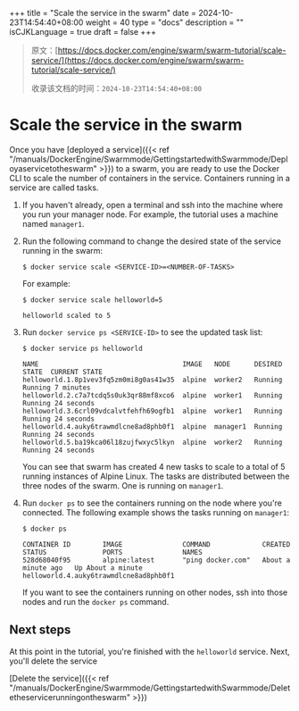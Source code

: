 +++
title = "Scale the service in the swarm"
date = 2024-10-23T14:54:40+08:00
weight = 40
type = "docs"
description = ""
isCJKLanguage = true
draft = false
+++

> 原文：[https://docs.docker.com/engine/swarm/swarm-tutorial/scale-service/](https://docs.docker.com/engine/swarm/swarm-tutorial/scale-service/)
>
> 收录该文档的时间：`2024-10-23T14:54:40+08:00`

# Scale the service in the swarm

Once you have [deployed a service]({{< ref "/manuals/DockerEngine/Swarmmode/GettingstartedwithSwarmmode/Deployaservicetotheswarm" >}}) to a swarm, you are ready to use the Docker CLI to scale the number of containers in the service. Containers running in a service are called tasks.

1. If you haven't already, open a terminal and ssh into the machine where you run your manager node. For example, the tutorial uses a machine named `manager1`.

2. Run the following command to change the desired state of the service running in the swarm:

   

   ```console
   $ docker service scale <SERVICE-ID>=<NUMBER-OF-TASKS>
   ```

   For example:

   

   ```console
   $ docker service scale helloworld=5
   
   helloworld scaled to 5
   ```

3. Run `docker service ps <SERVICE-ID>` to see the updated task list:

   

   ```console
   $ docker service ps helloworld
   
   NAME                                    IMAGE   NODE      DESIRED STATE  CURRENT STATE
   helloworld.1.8p1vev3fq5zm0mi8g0as41w35  alpine  worker2   Running        Running 7 minutes
   helloworld.2.c7a7tcdq5s0uk3qr88mf8xco6  alpine  worker1   Running        Running 24 seconds
   helloworld.3.6crl09vdcalvtfehfh69ogfb1  alpine  worker1   Running        Running 24 seconds
   helloworld.4.auky6trawmdlcne8ad8phb0f1  alpine  manager1  Running        Running 24 seconds
   helloworld.5.ba19kca06l18zujfwxyc5lkyn  alpine  worker2   Running        Running 24 seconds
   ```

   You can see that swarm has created 4 new tasks to scale to a total of 5 running instances of Alpine Linux. The tasks are distributed between the three nodes of the swarm. One is running on `manager1`.

4. Run `docker ps` to see the containers running on the node where you're connected. The following example shows the tasks running on `manager1`:

   

   ```console
   $ docker ps
   
   CONTAINER ID        IMAGE               COMMAND             CREATED             STATUS              PORTS               NAMES
   528d68040f95        alpine:latest       "ping docker.com"   About a minute ago   Up About a minute                       helloworld.4.auky6trawmdlcne8ad8phb0f1
   ```

   If you want to see the containers running on other nodes, ssh into those nodes and run the `docker ps` command.

## Next steps

At this point in the tutorial, you're finished with the `helloworld` service. Next, you'll delete the service

[Delete the service]({{< ref "/manuals/DockerEngine/Swarmmode/GettingstartedwithSwarmmode/Deletetheservicerunningontheswarm" >}})
